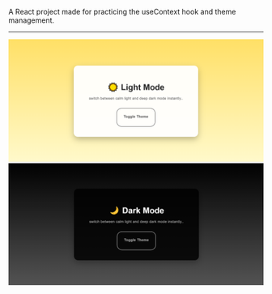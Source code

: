 
A React project made for practicing the useContext hook and theme management.  

---

![App light mode Screenshot](./src/assets/LightScreenShot.png)
![App dark mode Screenshot](./src/assets/DarkScreenShot.png)
